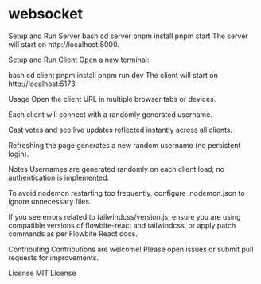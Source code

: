 # websocket
Setup and Run Server
bash
cd server
pnpm install
pnpm start
The server will start on http://localhost:8000.

Setup and Run Client
Open a new terminal:

bash
cd client
pnpm install
pnpm run dev
The client will start on http://localhost:5173.

Usage
Open the client URL in multiple browser tabs or devices.

Each client will connect with a randomly generated username.

Cast votes and see live updates reflected instantly across all clients.

Refreshing the page generates a new random username (no persistent login).

Notes
Usernames are generated randomly on each client load; no authentication is implemented.


To avoid nodemon restarting too frequently, configure .nodemon.json to ignore unnecessary files.

If you see errors related to tailwindcss/version.js, ensure you are using compatible versions of flowbite-react and tailwindcss, or apply patch commands as per Flowbite React docs.

Contributing
Contributions are welcome! Please open issues or submit pull requests for improvements.

License
MIT License